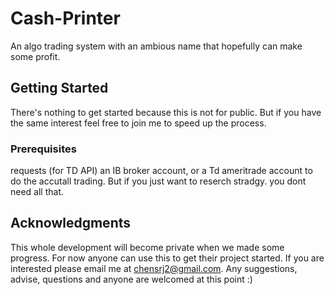 # Cash-Printer

An algo trading system with an ambious name that hopefully can make some profit.

## Getting Started

There's nothing to get started because this is not for public. But if you have the same interest feel free to join me to speed up the process.

### Prerequisites
requests (for TD API)
an IB broker account, or a Td ameritrade account to do the accutall trading. But if you just want to reserch stradgy. you dont need all that.

## Acknowledgments

This whole development will become private when we made some progress. For now anyone can use this to get their project started. If you are interested please email me at chensrj2@gmail.com. Any suggestions, advise, questions and anyone are welcomed at this point :)
